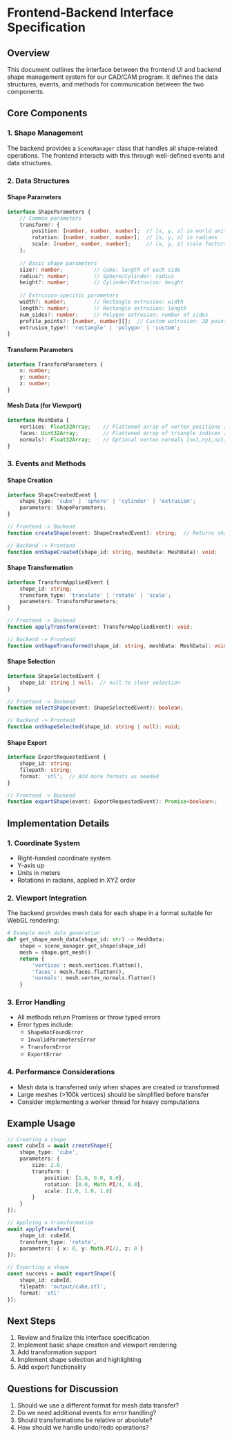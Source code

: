 # Frontend-Backend Interface Specification

## Overview
This document outlines the interface between the frontend UI and backend shape management system for our CAD/CAM program. It defines the data structures, events, and methods for communication between the two components.

## Core Components

### 1. Shape Management
The backend provides a `SceneManager` class that handles all shape-related operations. The frontend interacts with this through well-defined events and data structures.

### 2. Data Structures

#### Shape Parameters
```typescript
interface ShapeParameters {
    // Common parameters
    transform?: {
        position: [number, number, number];  // [x, y, z] in world units
        rotation: [number, number, number];  // [x, y, z] in radians
        scale: [number, number, number];     // [x, y, z] scale factors
    };
    
    // Basic shape parameters
    size?: number;          // Cube: length of each side
    radius?: number;        // Sphere/Cylinder: radius
    height?: number;        // Cylinder/Extrusion: height
    
    // Extrusion-specific parameters
    width?: number;         // Rectangle extrusion: width
    length?: number;        // Rectangle extrusion: length
    num_sides?: number;     // Polygon extrusion: number of sides
    profile_points?: [number, number][];  // Custom extrusion: 2D points
    extrusion_type?: 'rectangle' | 'polygon' | 'custom';
}
```

#### Transform Parameters
```typescript
interface TransformParameters {
    x: number;
    y: number;
    z: number;
}
```

#### Mesh Data (for Viewport)
```typescript
interface MeshData {
    vertices: Float32Array;    // Flattened array of vertex positions [x1,y1,z1,x2,y2,z2,...]
    faces: Uint32Array;        // Flattened array of triangle indices [i1,i2,i3,i4,i5,i6,...]
    normals?: Float32Array;    // Optional vertex normals [nx1,ny1,nz1,nx2,ny2,nz2,...]
}
```

### 3. Events and Methods

#### Shape Creation
```typescript
interface ShapeCreatedEvent {
    shape_type: 'cube' | 'sphere' | 'cylinder' | 'extrusion';
    parameters: ShapeParameters;
}

// Frontend -> Backend
function createShape(event: ShapeCreatedEvent): string;  // Returns shape_id

// Backend -> Frontend
function onShapeCreated(shape_id: string, meshData: MeshData): void;
```

#### Shape Transformation
```typescript
interface TransformAppliedEvent {
    shape_id: string;
    transform_type: 'translate' | 'rotate' | 'scale';
    parameters: TransformParameters;
}

// Frontend -> Backend
function applyTransform(event: TransformAppliedEvent): void;

// Backend -> Frontend
function onShapeTransformed(shape_id: string, meshData: MeshData): void;
```

#### Shape Selection
```typescript
interface ShapeSelectedEvent {
    shape_id: string | null;  // null to clear selection
}

// Frontend -> Backend
function selectShape(event: ShapeSelectedEvent): boolean;

// Backend -> Frontend
function onShapeSelected(shape_id: string | null): void;
```

#### Shape Export
```typescript
interface ExportRequestedEvent {
    shape_id: string;
    filepath: string;
    format: 'stl';  // Add more formats as needed
}

// Frontend -> Backend
function exportShape(event: ExportRequestedEvent): Promise<boolean>;
```

## Implementation Details

### 1. Coordinate System
- Right-handed coordinate system
- Y-axis up
- Units in meters
- Rotations in radians, applied in XYZ order

### 2. Viewport Integration
The backend provides mesh data for each shape in a format suitable for WebGL rendering:
```python
# Example mesh data generation
def get_shape_mesh_data(shape_id: str) -> MeshData:
    shape = scene_manager.get_shape(shape_id)
    mesh = shape.get_mesh()
    return {
        'vertices': mesh.vertices.flatten(),
        'faces': mesh.faces.flatten(),
        'normals': mesh.vertex_normals.flatten()
    }
```

### 3. Error Handling
- All methods return Promises or throw typed errors
- Error types include:
  - `ShapeNotFoundError`
  - `InvalidParametersError`
  - `TransformError`
  - `ExportError`

### 4. Performance Considerations
- Mesh data is transferred only when shapes are created or transformed
- Large meshes (>100k vertices) should be simplified before transfer
- Consider implementing a worker thread for heavy computations

## Example Usage

```typescript
// Creating a shape
const cubeId = await createShape({
    shape_type: 'cube',
    parameters: {
        size: 2.0,
        transform: {
            position: [1.0, 0.0, 0.0],
            rotation: [0.0, Math.PI/4, 0.0],
            scale: [1.0, 1.0, 1.0]
        }
    }
});

// Applying a transformation
await applyTransform({
    shape_id: cubeId,
    transform_type: 'rotate',
    parameters: { x: 0, y: Math.PI/2, z: 0 }
});

// Exporting a shape
const success = await exportShape({
    shape_id: cubeId,
    filepath: 'output/cube.stl',
    format: 'stl'
});
```

## Next Steps
1. Review and finalize this interface specification
2. Implement basic shape creation and viewport rendering
3. Add transformation support
4. Implement shape selection and highlighting
5. Add export functionality

## Questions for Discussion
1. Should we use a different format for mesh data transfer?
2. Do we need additional events for error handling?
3. Should transformations be relative or absolute?
4. How should we handle undo/redo operations? 